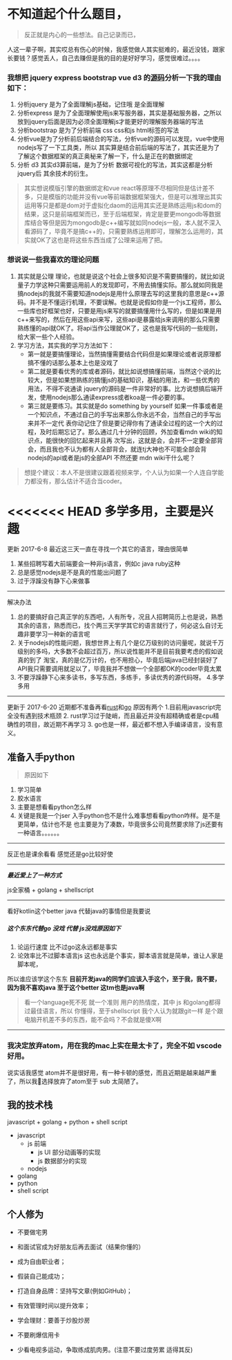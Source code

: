 # 不知道起个什么题目，
>反正就是内心的一些想法。自己记录而已，

人这一辈子啊，其实哎总有伤心的时候，我感觉做人其实挺难的，最近没钱，跟家长要钱？感觉丢人，自己去赚但是我的目的是好好学习，感觉很难过。。。。

### 我想把 jquery express  bootstrap vue d3 的[源码](https://github.com/ThomasHuke/sourceCodes)分析一下我的理由如下：
1. 分析jquery 是为了全面理解js基础，记住哦 是全面理解
2. 分析express 是为了全面理解使用js来写服务器，其实是基础服务器，之所以放到jquery后面是因为必须全面理解js才能更好的理解服务器端的写法
3. 分析bootstrap 是为了分析前端 css css和js html标签的写法
4. 分析vue是为了分析前后端结合的写法，分析vue的源码可以发现，vue中使用nodejs写了一下工具类，所以 其实算是结合前后端的写法了，其实还是为了了解这个数据框架的真正奥秘来了解一下，什么是正在的数据绑定
5. 分析 d3 其实d3算前端，是为了分析 数据可视化的写法，其实这都是分析jquery后 其余技术的衍生。

>其实想说模版引擎的数据绑定和vue react等原理不尽相同但是估计差不多，只是模版的功能并没有vue等前端数据框架强大，但是可以推理出其实运用等只是都是dom对于虚拟化daom的运用其实还是熟练运用js和dom的结果，这只是前端框架而已，至于后端框架，肯定是要更mongodb等数据库结合等但是因为mongodb是c++编写就如同nodejs一般，本人就不深入看源码了，毕竟不是搞c++的，只需要熟练运用即可，理解怎么运用的，其实就OK了这也是将这些东西当成了公理来运用了把。

### 想说说一些我喜欢的理论问题
1. 其实就是公理 理论，也就是说这个社会上很多知识是不需要搞懂的，就比如说量子力学这种只需要运用前人的发现即可，不用去搞懂实际。那么就如同我是搞nodejs的我就不需要知道nodejs是用什么原理去写的这里我的意思是c++源码。并不是不懂运行机理，不要误解。也就是说假如你是一个js工程师，那么一些库也好框架也好，只要是用js来写的就要搞懂用什么写的，但是如果是用c++来写的，然后在用这些api来写，这些api是暴露给js来调用的那么只需要熟练懂的api就OK了。将api当作公理就OK了，这也是我写代码的一些规则，给大家一些个人经验。
2. 学习方法，其实我的学习方法如下：
   * 第一就是要搞懂理论，当然搞懂需要结合代码但是如果理论或者说原理都搞不懂的话那么基本上也是没戏了
   * 第二就是要看优秀的库或者源码，就比如说想搞懂前端，当然这个说的比较大，但是如果想熟练的搞懂js的基础知识，基础的用法，和一些优秀的用法，不得不说通读      jquery的源码是一件非常好的事。比方说想搞后端开发，使用nodejs那么通读express或者koa是一件必要的事。
   * 第三就是要练习。其实就是do something by yourself 如果一件事或者是一个知识点，不通过自己的手写出来那么你永远不会，当然自己的手写出来并不一定代      表你动记住了但是要记得你有了通读全过程的这一个大的过程，及时后期忘记了。那么通过几十分钟的回顾，外加查看mdn wiki的知识点，能很快的回忆起来并且再      次写出，这就是会，会并不一定要全部背会，而且我也不认为都有人全部背会，就连tj大神也不可能全部会背nodejs的api或者是js的全部API 不然还要 mdn          wiki干什么呢？

> 想提个建议：本人不是很建议跟着视频来学，个人认为如果一个人连自学能力都没有，那么估计不适合当coder。

<<<<<<< HEAD
多学多用，主要是兴趣
=======
更新 2017-6-8
最近这三天一直在寻找一个其它的语言，理由很简单
1. 某些招聘写着大前端要会一种非js语言，例如c java ruby这种
2. 总是感觉nodejs是不是真的性能出问题了
3. 过于浮躁没有静下心来做事

---
解决办法
1. 总的要搞好自己真正学的东西吧，人有所专，况且人招聘简历上也是说，熟悉其余的语言，熟悉而已，找个两三天学学其它的语言就行了，何必这么自讨无趣非要学习一种新的语言呢
2. 关于nodejs的性能问题，我想世界上有几个是亿万级别的访问量呢，就说千万级别的多吗，大多数不会超过百万，所以说性能并不是目前我要考虑的假如说真的到了
   淘宝，真的是亿万计的，也不用担心，毕竟后端java已经封装好了API我只需要调用就足以了，毕竟我并不想做一个全部都OK的coder毕竟太累
3. 不要浮躁静下心来多读书，多写东西，多练手，多读优秀的源代码呀。
4.多学多用
---
更新于 2017-6-20
近期都不准备再看[rust](https://github.com/ThomasHuke/knowRust)和[go](https://github.com/ThomasHuke/knowGo)
原因有两个
1.目前用javascript完全没有遇到技术瓶颈
2. rust学习过于陡峭，而且最近并没有超精确或者是cpu精确性的项目，故近期不再学习
3. go也是一样，最近都不想入手编译语言，没有意义。
## 准备入手python
> 原因如下

1. 学习简单
2. 胶水语言
3. 主要是想看看python怎么样
4. 关键是我是一个jser 入手python也不是什么难事想看看python咋样。是不是更简单，估计也不是 也主要是为了凑数，毕竟很多公司竟然要求除了js还要有一种语言。。。。。。

---
反正也是课余看看 感觉还是go比较好使

---

***最近爱上了一种方式***

js全家桶 + golang + shellscript

---
看好kotlin这个better java 代替java的事情但是我要说

##### 这个东东代替go 没戏 代替 js没戏原因如下
1. 论运行速度 比不过go这永远都是事实
2. 论效率比不过脚本语言js 这也永远是个事实，脚本语言就是简单，谁让人家是脚本呢，

所以谁应该学这个东东
 **目前开发java的同学们应该入手这个，至于我，我不要，因为我不喜欢java 至于这个better 这tm也是java啊**
 > 看一个language死不死 就一个准则 用户的热情度，其中 js 和golang都得过最佳语言，所以 你懂得，至于shellscript
 > 我个人认为就跟git一样 是个跟电脑开机差不多的东西，能不会吗？不会就是傻X啊


---

### 我决定放弃atom，用在我的mac上实在是太卡了，完全不如 vscode好用。





说实话我感觉 atom并不是很好用，有一种卡顿的感觉，而且近期是越来越严重了，所以我选择放弃了atom至于 sub 太简陋了。

## 我的技术栈

javascript + golang + python + shell script

- javascript
  - js 前端
    - js UI 部分动画等的实现
    - js 数据部分的实现
  - nodejs
- golang 
- python
- shell script 

## 个人修为

- 不要做宅男

- 和面试官成为好朋友后再去面试（结果你懂的）

- 成为自由职业者；

- 假装自己能成功；

- 打造自身品牌：坚持写文章(例如GitHub)；

- 有效管理时间以提升效率；

- 学会理财：要善于炒股炒房

- 不要刷爆信用卡

- 少看电视多运动，争取练成肌肉男。(注意不要过度劳累 适得其反)

